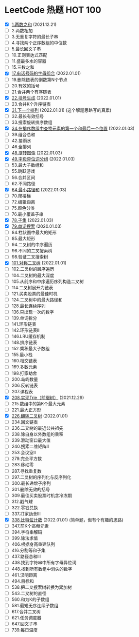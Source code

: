 # LeetCode 热题 HOT 100
- [x] [1.两数之和](../solutions/1.两数之和.md) (2021.12.21)
- [ ] 2.两数相加
- [ ] 3.无重复字符的最长子串
- [ ] 4.寻找两个正序数组的中位数
- [ ] 5.最长回文子串
- [ ] 10.正则表达式匹配
- [ ] 11.盛最多水的容器
- [ ] 15.三数之和
- [x] [17.电话号码的字母组合](../solutions/17.电话号码的字母组合.md) (2022.01.01)
- [ ] 19.删除链表的倒数第N个节点
- [ ] 20.有效的括号
- [ ] 21.合并两个有序链表
- [x] [22.括号生成](../solutions/22.括号生成.md) (2022.01.01)
- [ ] 23.合并K个升序链表
- [x] [31.下一个排列](../solutions/31.下一个排列.md) (2022.01.01) (这个解题思路写的真累)
- [ ] 32.最长有效括号
- [ ] 33.搜索旋转排序数组
- [x] [34.在排序数组中查找元素的第一个和最后一个位置](../solutions/34.在排序数组中查找元素的第一个和最后一个位置.md) (2022.01.03)
- [ ] 39.组合总和
- [ ] 42.接雨水
- [ ] 46.全排列
- [x] [48.旋转图像](../solutions/48.旋转图像.md) (2022.01.03)
- [x] [49.字母异位词分组](../solutions/49.字母异位词分组.md) (2022.01.03)
- [ ] 53.最大子数组和
- [ ] 55.跳跃游戏
- [ ] 56.合并区间
- [ ] 62.不同路径
- [x] [64.最小路径和](../solutions/64.最小路径和.md) (2022.01.03)
- [ ] 70.爬楼梯
- [ ] 72.编辑距离
- [ ] 75.颜色分类
- [ ] 76.最小覆盖子串
- [x] [78.子集](../solutions/78.子集.md) (2022.01.03)
- [x] [79.单词搜索](../solutions/79.单词搜索.md) (2020.01.03)
- [ ] 84.柱状图中最大的矩形
- [ ] 85.最大矩形
- [ ] 94.二叉树的中序遍历
- [ ] 96.不同的二叉搜索树
- [ ] 98.验证二叉搜索树
- [x] [101.对称二叉树](../solutions/101.对称二叉树.md) (2022.01.01)
- [ ] 102.二叉树的层序遍历
- [ ] 104.二叉树的最大深度
- [ ] 105.从前序和中序遍历序列构造二叉树
- [ ] 114.二叉树展开为链表
- [ ] 121.买卖股票的最佳时机
- [ ] 124.二叉树中的最大路径和
- [ ] 128.最长连续序列
- [ ] 136.只出现一次的数字
- [ ] 139.单词拆分
- [ ] 141.环形链表
- [ ] 142.环形链表II
- [ ] 146.LRU缓存机制
- [ ] 148.排序链表
- [ ] 152.乘积最大子数组
- [ ] 155.最小栈
- [ ] 160.相交链表
- [ ] 169.多数元素
- [ ] 198.打家劫舍
- [ ] 200.岛屿数量
- [ ] 206.反转链表
- [ ] 207.课程表
- [x] [208.实现Trie（前缀树）](../solutions/208.实现Trie（前缀树）.md) (2021.12.29)
- [ ] 215.数组中的第K个最大元素
- [ ] 221.最大正方形
- [x] [226.翻转二叉树](../solutions/226.翻转二叉树.md) (2022.01.01)
- [ ] 234.回文链表
- [ ] 236.二叉树的最近公共祖先
- [ ] 238.除自身以外数组的乘积
- [ ] 239.滑动窗口最大值
- [ ] 240.搜索二维矩阵II
- [ ] 253.会议室II
- [ ] 279.完全平方数
- [ ] 283.移动零
- [ ] 287.寻找重复数
- [ ] 297.二叉树的序列化与反序列化
- [ ] 300.最长递增子序列
- [ ] 301.删除无效的括号
- [ ] 309.最佳买卖股票时机含冷冻期
- [ ] 312.戳气球
- [ ] 322.零钱兑换
- [ ] 337.打家劫舍III
- [x] [338.比特位计数](../solutions/338.比特位计数.md) (2022.01.01) (简单题，但有个有趣的思路)
- [ ] 347.前K个高频元素
- [ ] 394.字符串解码
- [ ] 399.除法求值
- [ ] 406.根据身高重建队列
- [ ] 416.分割等和子集
- [ ] 437.路径总和III
- [ ] 438.找到字符串中所有字母异位词
- [ ] 448.找到所有数组中消失的数字
- [ ] 461.汉明距离
- [ ] 494.目标和
- [ ] 538.把二叉搜索树转换为累加树
- [ ] 543.二叉树的直径
- [ ] 560.和为K的子数组
- [ ] 581.最短无序连续子数组
- [ ] 617.合并二叉树
- [ ] 621.任务调度器
- [ ] 647.回文子串
- [ ] 739.每日温度